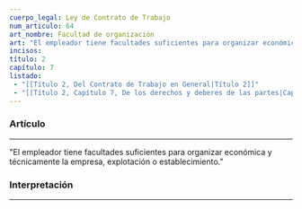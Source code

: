 ```yaml
---
cuerpo_legal: Ley de Contrato de Trabajo
num_articulo: 64
art_nombre: Facultad de organización
art: "El empleador tiene facultades suficientes para organizar económica y técnicamente la empresa, explotación o establecimiento."
incisos: 
título: 2
capítulo: 7
listado:
 - "[[Título 2, Del Contrato de Trabajo en General|Título 2]]"
 - "[[Título 2, Capítulo 7, De los derechos y deberes de las partes|Capítulo 7]]"
---
```

### Artículo
---
"El empleador tiene facultades suficientes para organizar económica y técnicamente la empresa, explotación o establecimiento."


### Interpretación
---
